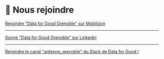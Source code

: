 # 🚀 Nous rejoindre


[Rejoindre "Data for Good Grenoble" sur Mobilizon](https://mobilizon.fr/@data_for_good_grenoble)

___

[Suivre "Data for Good Grenoble" sur Linkedin](https://www.linkedin.com/company/data-for-good-grenoble/about/)
___

[Rejoindre le canal "antenne_grenoble" du Slack de Data for Good !](https://dataforgood.fr/join)
